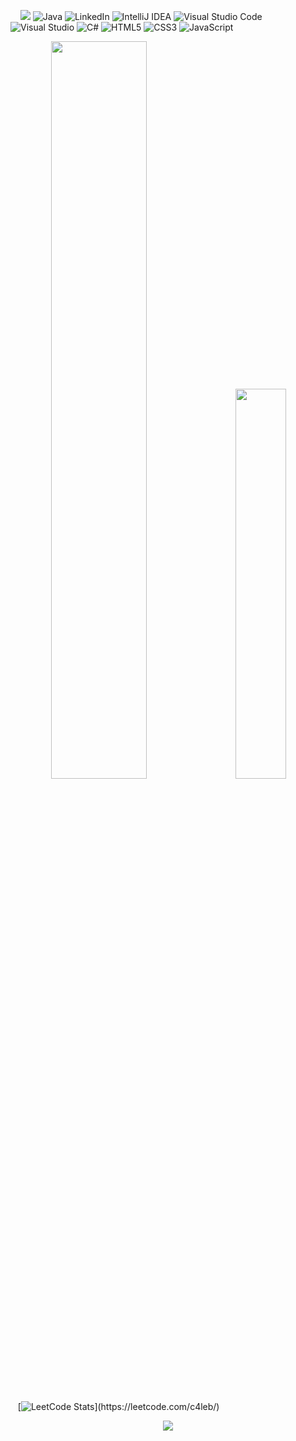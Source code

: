 

 &nbsp;&nbsp;&nbsp;&nbsp;![](https://komarev.com/ghpvc/?username=ctrl-alt-caleb&label=Visitors&color=lightgrey) 
 ![Java](https://img.shields.io/badge/java-%23ED8B00.svg?style=for-the-badge&logo=java&logoColor=white&style=flat)
 ![LinkedIn](https://img.shields.io/badge/linkedin-%230077B5.svg?style=for-the-badge&logo=linkedin&logoColor=white&style=flat)
 ![IntelliJ IDEA](https://img.shields.io/badge/IntelliJIDEA-000000.svg?style=for-the-badge&logo=intellij-idea&logoColor=white&style=flat)
 ![Visual Studio Code](https://img.shields.io/badge/Visual%20Studio%20Code-0078d7.svg?style=for-the-badge&logo=visual-studio-code&logoColor=white&style=flat)
 ![Visual Studio](https://img.shields.io/badge/Visual%20Studio-5C2D91.svg?style=for-the-badge&logo=visual-studio&logoColor=white&style=flat)
 ![C#](https://img.shields.io/badge/c%23-%23239120.svg?style=for-the-badge&logo=c-sharp&logoColor=white&style=flat)
 ![HTML5](https://img.shields.io/badge/html5-%23E34F26.svg?style=for-the-badge&logo=html5&logoColor=white&style=flat)
 ![CSS3](https://img.shields.io/badge/css3-%231572B6.svg?style=for-the-badge&logo=css3&logoColor=white&style=flat)
 ![JavaScript](https://img.shields.io/badge/javascript-%23323330.svg?style=for-the-badge&logo=javascript&logoColor=%23F7DF1E&style=flat)


<div class='container'align = 'center'>
<img style="height: auto; width: 55%;" class="img" src="https://github-readme-stats.vercel.app/api?username=ctrl-alt-caleb&show_icons=true&theme=blue-green"/>
&nbsp;
&nbsp;
<img style="height: auto; width: 40%;" class="img" src="https://github-readme-stats.vercel.app/api/top-langs/?username=ctrl-alt-caleb&theme=blue-green&langs_count=8&layout=compact" />
</div>
<br>

&nbsp;&nbsp;&nbsp;[![LeetCode Stats](https://leetcode.card.workers.dev/c4leb?theme=dark&font=baloo&cache=0&width="400")](https://leetcode.com/c4leb/)


<div class='countainer'align='center'>
 <img class="img" src="https://img.shields.io/badge/linkedin-%230077B5.svg?style=for-the-badge&logo=linkedin&logoColor=white&style=flat"
 <div/>
                              
